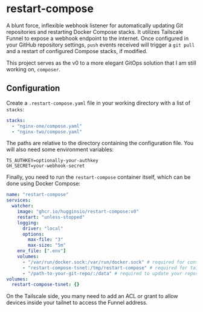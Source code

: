 # restart-compose

A blunt force, inflexible webhook listener for automatically updating Git repositories and restarting Docker Compose stacks. It utilizes Tailscale Funnel to expose a webhook endpoint to the internet. Once configured in your GitHub repository settings, `push` events received will trigger a `git pull` and a restart of configured Compose stacks, if modified.

This project serves as the v0 to a more elegant GitOps solution that I am still working on, `composer`.

## Configuration

Create a `.restart-compose.yaml` file in your working directory with a list of `stacks`:

```yaml
stacks:
  - "nginx-one/compose.yaml"
  - "nginx-two/compose.yaml"
```

The paths are relative to the directory containing the configuration file. You will also need some environment variables:

```env
TS_AUTHKEY=optionally-your-authkey
GH_SECRET=your-webhook-secret
```

Finally, you need to run the `restart-compose` container itself, which can be done using Docker Compose:

```yaml
name: "restart-compose"
services:
  watcher:
    image: "ghcr.io/hugginsio/restart-compose:v0"
    restart: "unless-stopped"
    logging:
      driver: "local"
      options:
        max-file: "3"
        max-size: "5m"
    env_file: [".env"]
    volumes:
      - "/var/run/docker.sock:/var/run/docker.sock" # required for container management
      - "restart-compose-tsnet:/tmp/restart-compose" # required for tailnet persistence
      - "/path-to-your-git-repo/:/data" # required to update your repository
volumes:
  restart-compose-tsnet: {}
```

On the Tailscale side, you many need to add an ACL or grant to allow devices inside your tailnet to access the Funnel address.

